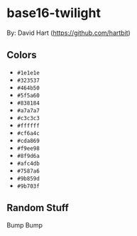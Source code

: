 # base16-twilight

By: David Hart (https://github.com/hartbit)

## Colors

* `#1e1e1e`
* `#323537`
* `#464b50`
* `#5f5a60`
* `#838184`
* `#a7a7a7`
* `#c3c3c3`
* `#ffffff`
* `#cf6a4c`
* `#cda869`
* `#f9ee98`
* `#8f9d6a`
* `#afc4db`
* `#7587a6`
* `#9b859d`
* `#9b703f`

## Random Stuff

Bump
Bump
